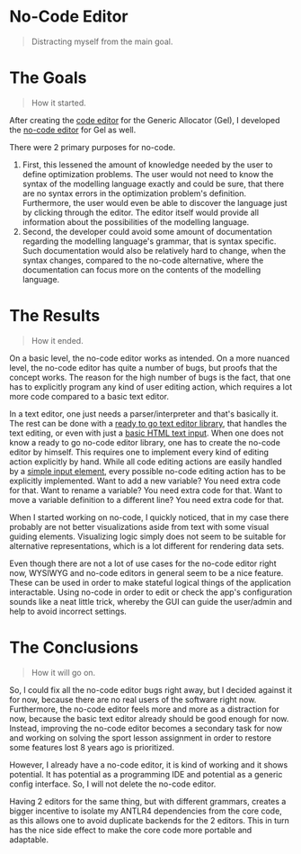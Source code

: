 # No-Code Editor
> Distracting myself from the main goal.
# The Goals
> How it started.

After creating the [code editor](https://live.splitcells.net/net/splitcells/gel/ui/editor.html)
for the Generic Allocator (Gel),
I developed the [no-code editor](https://live.splitcells.net/net/splitcells/gel/ui/no/code/editor/index.html)
for Gel as well.

There were 2 primary purposes for no-code.
1. First, this lessened the amount of knowledge needed by the user to define optimization problems.
  The user would not need to know the syntax of the modelling language exactly and could be sure,
  that there are no syntax errors in the optimization problem's definition.
  Furthermore, the user would even be able to discover the language just by clicking through the editor.
  The editor itself would provide all information about the possibilities of the modelling language.
2. Second, the developer could avoid some amount of documentation regarding the modelling language's grammar,
  that is syntax specific.
  Such documentation would also be relatively hard to change,
  when the syntax changes, compared to the no-code alternative,
  where the documentation can focus more on the contents of the modelling language.
# The Results
> How it ended.

On a basic level, the no-code editor works as intended.
On a more nuanced level, the no-code editor has quite a number of bugs,
but proofs that the concept works.
The reason for the high number of bugs is the fact,
that one has to explicitly program any kind of user editing action,
which requires a lot more code compared to a basic text editor.

In a text editor, one just needs a parser/interpreter and that's basically it.
The rest can be done with a [ready to go text editor library](https://codemirror.net/),
that handles the text editing,
or even with just a [basic HTML text input](https://developer.mozilla.org/en-US/docs/Web/HTML/Element/input).
When one does not know a ready to go no-code editor library,
one has to create the no-code editor by himself.
This requires one to implement every kind of editing action explicitly by hand.
While all code editing actions are easily handled by a [simple input element](https://developer.mozilla.org/en-US/docs/Web/HTML/Element/input),
every possible no-code editing action has to be explicitly implemented.
Want to add a new variable? You need extra code for that.
Want to rename a variable? You need extra code for that.
Want to move a variable definition to a different line? You need extra code for that.

When I started working on no-code,
I quickly noticed, that in my case there probably are not better visualizations aside from text with some visual guiding elements.
Visualizing logic simply does not seem to be suitable for alternative representations,
which is a lot different for rendering data sets.

Even though there are not a lot of use cases for the no-code editor right now,
WYSIWYG and no-code editors in general seem to be a nice feature.
These can be used in order to make stateful logical things of the application interactable.
Using no-code in order to edit or check the app's configuration sounds like a neat little trick,
whereby the GUI can guide the user/admin and help to avoid incorrect settings.
# The Conclusions
> How it will go on.

So, I could fix all the no-code editor bugs right away,
but I decided against it for now,
because there are no real users of the software right now.
Furthermore, the no-code editor feels more and more as a distraction for now,
because the basic text editor already should be good enough for now.
Instead, improving the no-code editor becomes a secondary task for now and
working on solving the sport lesson assignment in order to restore some features lost 8 years ago is prioritized.

However, I already have a no-code editor, it is kind of working and
it shows potential.
It has potential as a programming IDE and potential as a generic config interface.
So, I will not delete the no-code editor.

Having 2 editors for the same thing, but with different grammars,
creates a bigger incentive to isolate my ANTLR4 dependencies from the core code,
as this allows one to avoid duplicate backends for the 2 editors.
This in turn has the nice side effect to make the core code more portable and adaptable.